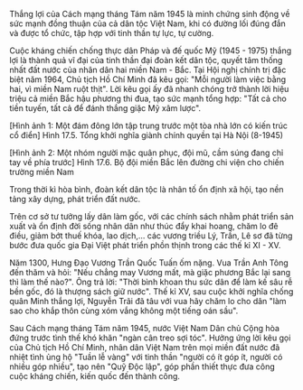 Thắng lợi của Cách mạng tháng Tám năm 1945 là minh chứng sinh động về sức mạnh đồng thuận của cả dân tộc Việt Nam, khi có đường lối đúng đắn và được tổ chức, tập hợp với tinh thần tự lực, tự cường.

Cuộc kháng chiến chống thực dân Pháp và đế quốc Mỹ (1945 - 1975) thắng lợi là thành quả vĩ đại của tinh thần đại đoàn kết dân tộc, quyết tâm thống nhất đất nước của nhân dân hai miền Nam - Bắc. Tại Hội nghị chính trị đặc biệt năm 1964, Chủ tịch Hồ Chí Minh đã kêu gọi: "Mỗi người làm việc bằng hai, vì miền Nam ruột thịt". Lời kêu gọi ấy đã nhanh chóng trở thành lời hiệu triệu cả miền Bắc hậu phương thi đua, tạo sức mạnh tổng hợp: "Tất cả cho tiền tuyến, tất cả để đánh thắng giặc Mỹ xâm lược".

[Hình ảnh 1: Một đám đông lớn tập trung trước một tòa nhà lớn có kiến trúc cổ điển]
Hình 17.5. Tổng khởi nghĩa giành chính quyền tại Hà Nội (8-1945)

[Hình ảnh 2: Một nhóm người mặc quân phục, đội mũ, cầm súng đang chỉ tay về phía trước]
Hình 17.6. Bộ đội miền Bắc lên đường chi viện cho chiến trường miền Nam

Trong thời kì hòa bình, đoàn kết dân tộc là nhân tố ổn định xã hội, tạo nền tảng xây dựng, phát triển đất nước.

Trên cơ sở tư tưởng lấy dân làm gốc, với các chính sách nhằm phát triển sản xuất và ổn định đời sống nhân dân như thúc đẩy khai hoang, chăm lo đê điều, giảm bớt thuế khóa, lao dịch,... các vương triều Lý, Trần, Lê sơ đã từng bước đưa quốc gia Đại Việt phát triển phồn thịnh trong các thế kỉ XI - XV.

Năm 1300, Hưng Đạo Vương Trần Quốc Tuấn ốm nặng. Vua Trần Anh Tông đến thăm và hỏi: "Nếu chẳng may Vương mất, mà giặc phương Bắc lại sang thì làm thế nào?". Ông trả lời: "Thời bình khoan thu sức dân để làm kế sâu rễ bền gốc, đó là thượng sách giữ nước". Thế kỉ XV, sau cuộc khởi nghĩa chống quân Minh thắng lợi, Nguyễn Trãi đã tâu với vua hãy chăm lo cho dân "làm sao cho khắp thôn cùng xóm vắng không một tiếng oán sầu".

Sau Cách mạng tháng Tám năm 1945, nước Việt Nam Dân chủ Cộng hòa đứng trước tình thế khó khăn "ngàn cân treo sợi tóc". Hưởng ứng lời kêu gọi của Chủ tịch Hồ Chí Minh, nhân dân Việt Nam trên mọi miền đất nước đã nhiệt tình ủng hộ "Tuần lễ vàng" với tinh thần "người có ít góp ít, người có nhiều góp nhiều", tạo nên "Quỹ Độc lập", góp phần thiết thực đưa công cuộc kháng chiến, kiến quốc đến thành công.